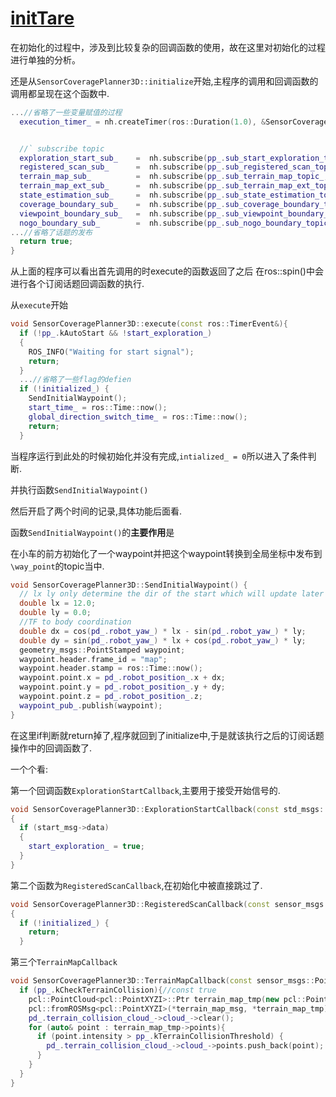 # [initTare](https://github.com/shu1ong/gitblog/issues/26)

在初始化的过程中，涉及到比较复杂的回调函数的使用，故在这里对初始化的过程进行单独的分析。

还是从`SensorCoveragePlanner3D::initialize`开始,主程序的调用和回调函数的调用都呈现在这个函数中.
```c++
...//省略了一些变量赋值的过程
  execution_timer_ = nh.createTimer(ros::Duration(1.0), &SensorCoveragePlanner3D::execute, this);


  //` subscribe topic
  exploration_start_sub_    =  nh.subscribe(pp_.sub_start_exploration_topic_, 5, &SensorCoveragePlanner3D::ExplorationStartCallback, this); //` no publisher
  registered_scan_sub_      =  nh.subscribe(pp_.sub_registered_scan_topic_, 5, &SensorCoveragePlanner3D::RegisteredScanCallback, this);
  terrain_map_sub_          =  nh.subscribe(pp_.sub_terrain_map_topic_, 5, &SensorCoveragePlanner3D::TerrainMapCallback, this);
  terrain_map_ext_sub_      =  nh.subscribe(pp_.sub_terrain_map_ext_topic_, 5, &SensorCoveragePlanner3D::TerrainMapExtCallback, this);
  state_estimation_sub_     =  nh.subscribe(pp_.sub_state_estimation_topic_, 5, &SensorCoveragePlanner3D::StateEstimationCallback, this);
  coverage_boundary_sub_    =  nh.subscribe(pp_.sub_coverage_boundary_topic_, 1, &SensorCoveragePlanner3D::CoverageBoundaryCallback, this);
  viewpoint_boundary_sub_   =  nh.subscribe(pp_.sub_viewpoint_boundary_topic_, 1, &SensorCoveragePlanner3D::ViewPointBoundaryCallback, this);
  nogo_boundary_sub_        =  nh.subscribe(pp_.sub_nogo_boundary_topic_, 1, &SensorCoveragePlanner3D::NogoBoundaryCallback, this);
...//省略了话题的发布
  return true;
}

```
从上面的程序可以看出首先调用的时execute的函数返回了之后 在ros::spin()中会进行各个订阅话题回调函数的执行.

从`execute`开始
```c++
void SensorCoveragePlanner3D::execute(const ros::TimerEvent&){
  if (!pp_.kAutoStart && !start_exploration_)
  {
    ROS_INFO("Waiting for start signal");
    return;
  }
  ...//省略了一些flag的defien
  if (!initialized_) {
    SendInitialWaypoint();
    start_time_ = ros::Time::now();
    global_direction_switch_time_ = ros::Time::now();
    return;
  }
```

当程序运行到此处的时候初始化并没有完成,`intialized_ = 0`所以进入了条件判断.

并执行函数`SendInitialWaypoint()`

然后开启了两个时间的记录,具体功能后面看.

函数`SendInitialWaypoint()`的**主要作用**是

在小车的前方初始化了一个waypoint并把这个waypoint转换到全局坐标中发布到`\way_point`的topic当中.
```c++
void SensorCoveragePlanner3D::SendInitialWaypoint() {
  // lx ly only determine the dir of the start which will update later
  double lx = 12.0;
  double ly = 0.0;
  //TF to body coordination
  double dx = cos(pd_.robot_yaw_) * lx - sin(pd_.robot_yaw_) * ly;
  double dy = sin(pd_.robot_yaw_) * lx + cos(pd_.robot_yaw_) * ly;
  geometry_msgs::PointStamped waypoint;
  waypoint.header.frame_id = "map";
  waypoint.header.stamp = ros::Time::now();
  waypoint.point.x = pd_.robot_position_.x + dx;
  waypoint.point.y = pd_.robot_position_.y + dy;
  waypoint.point.z = pd_.robot_position_.z;
  waypoint_pub_.publish(waypoint);
}
```

在这里if判断就return掉了,程序就回到了initialize中,于是就该执行之后的订阅话题操作中的回调函数了.

一个个看:

第一个回调函数`ExplorationStartCallback`,主要用于接受开始信号的.
```c++
void SensorCoveragePlanner3D::ExplorationStartCallback(const std_msgs::Bool::ConstPtr& start_msg)
{
  if (start_msg->data)
  {
    start_exploration_ = true;
  }
}
```
第二个函数为`RegisteredScanCallback`,在初始化中被直接跳过了.
```c++
void SensorCoveragePlanner3D::RegisteredScanCallback(const sensor_msgs::PointCloud2ConstPtr& registered_scan_msg)
{
  if (!initialized_) {
    return;
  }
```
第三个`TerrainMapCallback`
```C++
void SensorCoveragePlanner3D::TerrainMapCallback(const sensor_msgs::PointCloud2ConstPtr& terrain_map_msg){
  if (pp_.kCheckTerrainCollision){//const true 
    pcl::PointCloud<pcl::PointXYZI>::Ptr terrain_map_tmp(new pcl::PointCloud<pcl::PointXYZI>());
    pcl::fromROSMsg<pcl::PointXYZI>(*terrain_map_msg, *terrain_map_tmp);
    pd_.terrain_collision_cloud_->cloud_->clear();
    for (auto& point : terrain_map_tmp->points){
      if (point.intensity > pp_.kTerrainCollisionThreshold) {
        pd_.terrain_collision_cloud_->cloud_->points.push_back(point);
      }
    }
  }
}
```




